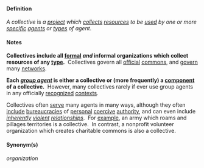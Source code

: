 #### Definition
*A collective* is *a [project](https://github.com/gcassel/Modular-Organization-Terminology/blob/master/terms/project.md) which [collects](https://github.com/gcassel/Modular-Organization-Terminology/blob/master/terms/collect.md) [resources](https://github.com/gcassel/Modular-Organization-Terminology/blob/master/terms/resource.md) to be [used](https://github.com/gcassel/Modular-Organization-Terminology/blob/master/terms/use.md) by one or more [specific](https://github.com/gcassel/Modular-Organization-Terminology/blob/master/terms/specific.md) [agents](https://github.com/gcassel/Modular-Organization-Terminology/blob/master/terms/agent.md) or [types](https://github.com/gcassel/Modular-Organization-Terminology/blob/master/terms/type.md) of agent*.

#### Notes
**Collectives include all [formal](https://github.com/gcassel/Modular-Organization-Terminology/blob/master/terms/form.md) *and* informal organizations which collect resources of any [type](https://github.com/gcassel/Modular-Organizing-Terminology/blob/master/terms/type.md).**  Collectives govern all [official](https://github.com/gcassel/Modular-Organization-Terminology/blob/master/terms/official.md) [commons](https://github.com/gcassel/Modular-Organization-Terminology/blob/master/terms/common.md), and [govern](https://github.com/gcassel/Modular-Organization-Terminology/blob/master/terms/govern.md) many [networks](https://github.com/gcassel/Modular-Organization-Terminology/blob/master/terms/network.md).    

**Each *[group agent](https://github.com/gcassel/Modular-Organization-Terminology/blob/master/terms/group-agent.md)* is either a collective or (more frequently) a [component](https://github.com/gcassel/Modular-Organization-Terminology/blob/master/terms/component.md) of a collective.**  However, many collectives rarely if ever use group agents in any officially [recognized](https://github.com/gcassel/Modular-Organization-Terminology/blob/master/terms/recognize.md) [contexts](https://github.com/gcassel/Modular-Organization-Terminology/blob/master/terms/context.md).

Collectives often [serve](https://github.com/gcassel/Modular-Organization-Terminology/blob/master/terms/serve.md) many agents in many ways, although they often [include](https://github.com/gcassel/Modular-Organization-Terminology/blob/master/terms/include.md) [bureaucracies](https://github.com/gcassel/Modular-Organization-Terminology/blob/master/terms/bureaucracy.md) of [personal](https://github.com/gcassel/Modular-Organization-Terminology/blob/master/terms/personal.md) [coercive](https://github.com/gcassel/Modular-Organization-Terminology/blob/master/terms/coerce.md) [authority](https://github.com/gcassel/Modular-Organization-Terminology/blob/master/terms/authority.md), and can even include *[inherently](https://github.com/gcassel/Modular-Organization-Terminology/blob/master/terms/inhere.md) [violent](https://github.com/gcassel/Modular-Organization-Terminology/blob/master/terms/violent.md) [relationships](https://github.com/gcassel/Modular-Organization-Terminology/blob/master/terms/relate.md)*.  For [example](https://github.com/gcassel/Modular-Organization-Terminology/blob/master/terms/example.md), an army which roams and pillages territories is a collective.  In contrast, a nonprofit volunteer organization which creates charitable commons is also a collective.

#### Synonym(s)
*organization*  
